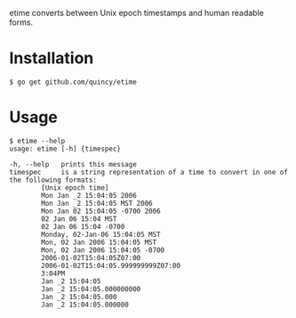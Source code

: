 etime converts between Unix epoch timestamps and human readable forms.

# Installation
    $ go get github.com/quincy/etime

# Usage
    $ etime --help
    usage: etime [-h] {timespec}

    -h, --help   prints this message
    timespec     is a string representation of a time to convert in one of the following formats:
            [Unix epoch time]
            Mon Jan _2 15:04:05 2006
            Mon Jan _2 15:04:05 MST 2006
            Mon Jan 02 15:04:05 -0700 2006
            02 Jan 06 15:04 MST
            02 Jan 06 15:04 -0700
            Monday, 02-Jan-06 15:04:05 MST
            Mon, 02 Jan 2006 15:04:05 MST
            Mon, 02 Jan 2006 15:04:05 -0700
            2006-01-02T15:04:05Z07:00
            2006-01-02T15:04:05.999999999Z07:00
            3:04PM
            Jan _2 15:04:05
            Jan _2 15:04:05.000000000
            Jan _2 15:04:05.000
            Jan _2 15:04:05.000000

